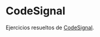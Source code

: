# CodeSignal

Ejercicios resueltos de [CodeSignal](https://app.codesignal.com/profile/alejandrorod). 


